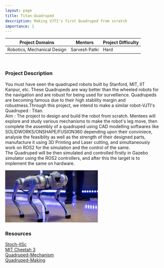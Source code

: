 ```yaml
---
layout: page
title: Titan-Quadruped
description: Making VJTI's first Quadruped from scratch
importance: 1
---
```


| Project Domains                                                 | Mentors                                    | Project Difficulty |
|-----------------------------------------------------------------|--------------------------------------------|--------------------|
| Robotics, Mechanical Design                                     | Sarvesh Patki                              | Hard               |

<br>

### Project Description
You must have seen the quadruped robots built by Stanford, MIT, IIT Kanpur, etc. These Quadrupeds are way better than the wheeled robots for the navigation and are robust for being used for survellience. Quadrupeds are becoming famous due to their high stability margin and robustness.Through this project, we intend to make a similar robot-VJTI's Quadruped : Titan.<br>
Aim : The project to design and build the robot from scratch. Mentees will explore and study various mechanisms to make the robot's leg move, then complete the assembly of a quadruped using CAD modelling softwares like SOLIDWORKS/ONSHAPE/FUSION360 depending upon their conviniece, analysie the feasiblity as well as the strength of their designed parts, manufacture it using 3D Printing and Laser cutting, and simultaneously work on ROS2 for the simulation and the control of the same. <br>
The Quadruped will be then simulated and controlled firstly in Gazebo simulator using the ROS2 controllers, and after this the target is to implement the same on hardware. 

![Quadruped.jpeg](/assets/img/Titan.jpeg)


### Resources
[Stoch-IISc](https://www.stochlab.com/papers/Design.pdf) <br>
[MIT Cheetah 3](https://dspace.mit.edu/bitstream/handle/1721.1/126619/IROS.pdf)<br>
[Quadruped-Mechanism](https://drive.google.com/file/d/1meapWwXyDHX0s2xRH_jG_Mez2rUnad7F/view)<br>
[Quadruped-Making](https://www.youtube.com/watch?v=SU3fmMUz9Zg)<br>